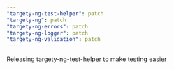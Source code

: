 ```yaml
---
"targety-ng-test-helper": patch
"targety-ng": patch
"targety-ng-errors": patch
"targety-ng-logger": patch
"targety-ng-validation": patch
---
```


Releasing targety-ng-test-helper to make testing easier

